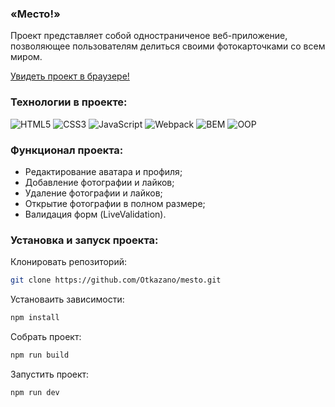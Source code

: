 ### «‎Место!»‎ 
Проект представляет собой одностраниченое веб-приложение, позволяющее пользователям делиться своими фотокарточками со всем миром. 

[Увидеть проект в браузере!](https://otkazano.github.io/mesto/)

### Технологии в проекте:  
![HTML5](https://img.shields.io/badge/html5-%23E34F26.svg?style=for-the-badge&logo=html5&logoColor=white)
![CSS3](https://img.shields.io/badge/css3-%231572B6.svg?style=for-the-badge&logo=css3&logoColor=white)
![JavaScript](https://img.shields.io/badge/javascript-%23323330.svg?style=for-the-badge&logo=javascript&logoColor=%23F7DF1E)
![Webpack](https://img.shields.io/badge/webpack-%238DD6F9.svg?style=for-the-badge&logo=webpack&logoColor=black)
![BEM](https://img.shields.io/badge/BEM-74aa9c?style=for-the-badge) 
![ООP](https://img.shields.io/badge/ООP-97c?style=for-the-badge) 

### Функционал проекта:
* Редактирование аватара и профиля;
* Добавление фотографии и лайков;
* Удаление фотографии и лайков;
* Открытие фотографии в полном размере;
* Валидация форм (LiveValidation).

### Установка и запуск проекта: 
Клонировать репозиторий:
```bash
git clone https://github.com/Otkazano/mesto.git
```
Установаить зависимости:
```bash
npm install
```
Собрать проект:
```bash
npm run build
```
Запустить проект:
```bash
npm run dev
```

